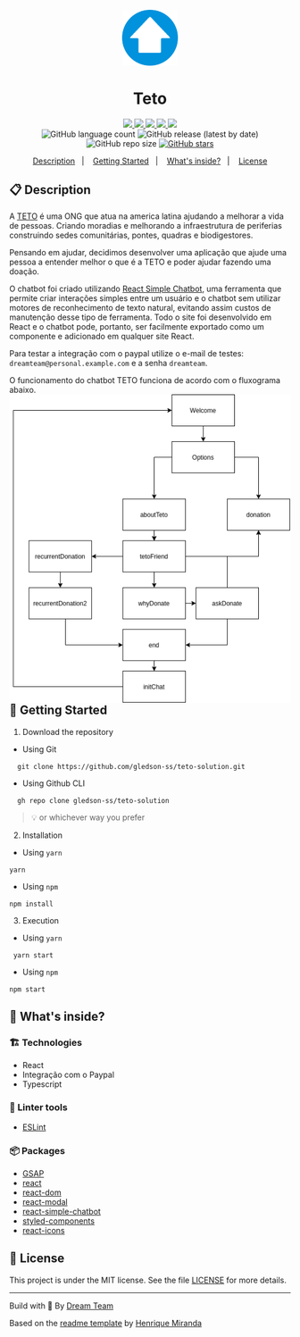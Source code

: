 <p align="center">
  <img alt="Your icon here" src="Group_4_1.png" width="100"/>
</p>
<h1 align="center">
  Teto
</h1>

<!-- Badges -->
<p align="center">
  <!-- if your  -->
  <a href="https://github.com/gledson-ss/teto-solution/graphs/commit-activity" alt="Maintenance">
    <img src="https://img.shields.io/badge/Maintained%3F-yes-1EAE72.svg" />
  </a>

  <!-- if your app is a website -->
  <a href="https://https://doe-teto.netlify.app/" alt="Website https://doe-teto.netlify.app/">
    <img src="https://img.shields.io/website-up-down-1EAE72-red/https/https://doe-teto.netlify.app/" />
  </a>

  <!-- License -->
  <a href="./LICENSE" alt="License: MIT">
    <img src="https://img.shields.io/badge/License-MIT-1EAE72.svg" />
  </a>

  <!-- codefactor -->
  <a href="https://www.codefactor.io/repository/github/gledson-ss/teto-solution" alt="CodeFactor">
    <img src="https://www.codefactor.io/repository/github/gledson-ss/teto-solution/badge" />
  </a>

  <!-- if your app is a website deployed on Netlify -->
  <a href="https://app.netlify.com/sites/<name>/deploys" alt="Netlify Status">
    <img src="https://api.netlify.com/api/v1/badges/<netplify-id>/deploy-status" />
  </a>

  <br/>

  <img alt="GitHub language count" src="https://img.shields.io/github/languages/count/gledson-ss/teto-solution?color=blue">

  <!-- version -->
  <img alt="GitHub release (latest by date)" src="https://img.shields.io/github/v/release/gledson-ss/teto-solution">

  <!-- GitHub repo size -->
  <img alt="GitHub repo size" src="https://img.shields.io/github/repo-size/gledson-ss/teto-solution">

  <!-- Social -->
  <a href="https://github.com/gledson-ss/teto-solution/stargazers">
    <img alt="GitHub stars" src="https://img.shields.io/github/stars/gledson-ss/teto-solution?style=social">
  </a>

  <!-- more badges here -> https://gist.github.com/tterb/982ae14a9307b80117dbf49f624ce0e8 -->
</p>

<!-- summary -->
<p align="center">
  <a href="#clipboard-description">Description</a>&nbsp;&nbsp;&nbsp;|&nbsp;&nbsp;&nbsp;
  <a href="#rocket-getting-started">Getting Started</a>&nbsp;&nbsp;&nbsp;|&nbsp;&nbsp;&nbsp;
  <a href="#-whats-inside">What's inside?</a>&nbsp;&nbsp;&nbsp;|&nbsp;&nbsp;&nbsp;
  <a href="#memo-license">License</a>
</p>

## :clipboard: Description
A [TETO](https://www.techo.org/brasil/teto/) é uma ONG que atua na america latina ajudando a melhorar a vida de pessoas. Criando moradias e melhorando a infraestrutura de periferias construindo sedes comunitárias, pontes, quadras e biodigestores.

Pensando em ajudar, decidimos desenvolver uma aplicação que ajude uma pessoa a entender melhor o que é a TETO e poder ajudar fazendo uma doação.

O chatbot foi criado utilizando [React Simple Chatbot](https://lucasbassetti.com.br/react-simple-chatbot/), uma ferramenta que permite criar interações simples entre um usuário e o chatbot sem utilizar motores de reconhecimento de texto natural, evitando assim custos de manutenção desse tipo de ferramenta.  Todo o site foi desenvolvido em React e o chatbot pode, portanto, ser facilmente exportado como um componente e adicionado em qualquer site React.

Para testar a integração com o paypal utilize o e-mail de testes: `dreamteam@personal.example.com` e a senha `dreamteam`.

O funcionamento do chatbot TETO funciona de acordo com o fluxograma abaixo.
<img src="./chatbot_flowchart.png"
     alt="Markdown Monster icon"
     style="float: left; margin-right: 10px;" />


## :rocket: Getting Started

1. Download the repository

  - Using Git
```shell
  git clone https://github.com/gledson-ss/teto-solution.git
```
  - Using Github CLI
```shell
  gh repo clone gledson-ss/teto-solution
```
  > :bulb: or whichever way you prefer

2. Installation
  - Using `yarn`
   ```shell
   yarn
   ```
  - Using `npm`
   ```shell
   npm install
   ```

3. Execution
  - Using `yarn`

  ```shell
   yarn start
  ```
  - Using `npm`
   ```shell
   npm start
   ```

## 🧐 What's inside?

### :building_construction: Technologies
  - React
  - Integração com o Paypal
  - Typescript

### :lipstick: Linter tools
  - [ESLint](https://eslint.org/)


### :package: Packages
  - [GSAP](https://www.npmjs.com/package/react-gsap)
  - [react](https://www.npmjs.com/package/react)
  - [react-dom](https://www.npmjs.com/package/react-dom)
  - [react-modal](https://www.npmjs.com/package/react-modal)
  - [react-simple-chatbot](https://www.npmjs.com/package/react-simple-chatbot)
  - [styled-components](https://www.npmjs.com/package/styled-components)
  - [react-icons](https://www.npmjs.com/package/react-icons)


## :memo: License

This project is under the MIT license. See the file [LICENSE](LICENSE) for more details.

---

Build with 💙 By [Dream Team](https://github.com/henry-ns/mountbot/wiki/Authors)

Based on the [readme template](https://gist.github.com/henry-ns/a00234378353d9ca43e1bfe043202192) by [Henrique Miranda](http://thehenry.dev/)
